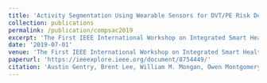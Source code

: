 ```yaml
---
title: 'Activity Segmentation Using Wearable Sensors for DVT/PE Risk Detection'
collection: publications
permalink: /publication/compsac2019
excerpt: 'The First IEEE International Workshop on Integrated Smart Healthcare (WISH 2019) at IEEE COMPSAC, July, 2019'
date: '2019-07-01'
venue: 'The First IEEE International Workshop on Integrated Smart Healthcare (WISH 2019) at IEEE COMPSAC, July, 2019'
paperurl: 'https://ieeexplore.ieee.org/document/8754449/'
citation: 'Austin Gentry, Brent Lee, William M. Mongan, Owen Montgomery, and Kapil Dandekar. Activity Segmentation Using Wearable Sensors for DVT/PE Risk Detection.  The First IEEE International Workshop on Integrated Smart Healthcare (WISH 2019) at IEEE COMPSAC, July, 2019.'
---
```


